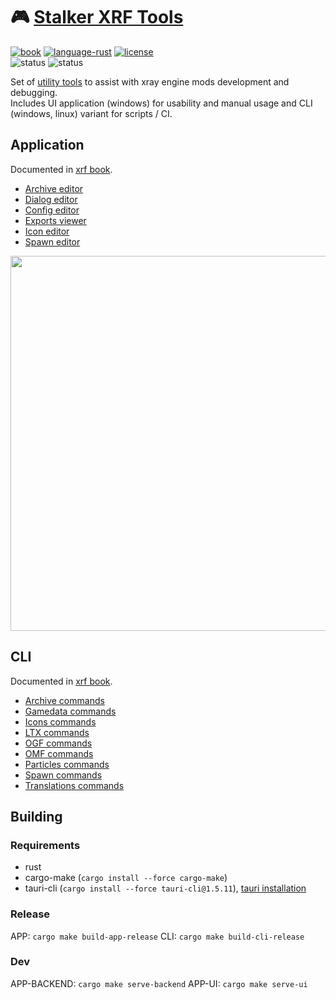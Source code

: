 # 🎮 [Stalker XRF Tools](README.md)

[![book](https://img.shields.io/badge/docs-book-blue.svg?style=flat)](https://xray-forge.github.io/stalker-xrf-book)
[![language-rust](https://img.shields.io/badge/language-rust-orange.svg?style=flat)](https://github.com/xray-forge/stalker-xrf-tools/search?l=rust)
[![license](https://img.shields.io/badge/license-MIT-blue.svg?style=flat)](https://github.com/Neloreck/dreamstate/blob/master/LICENSE)
<br/>
![status](https://github.com/xray-forge/stalker-xrf-tools/actions/workflows/build_and_test_windows.yml/badge.svg)
![status](https://github.com/xray-forge/stalker-xrf-tools/actions/workflows/build_and_test_ubuntu.yml/badge.svg)

Set of [utility tools](https://xray-forge.github.io/stalker-xrf-book/tools/tools.html) to assist with xray engine mods
development and debugging. <br/>
Includes UI application (windows) for usability and manual usage and CLI (windows, linux) variant for scripts / CI.

## Application

Documented in [xrf book](https://xray-forge.github.io/stalker-xrf-book/tools/app/app.html).

- [Archive editor](https://xray-forge.github.io/stalker-xrf-book/tools/app/archive_editor.md)
- [Dialog editor](https://xray-forge.github.io/stalker-xrf-book/tools/app/dialog_editor.md)
- [Config editor](https://xray-forge.github.io/stalker-xrf-book/tools/app/config_editor.md)
- [Exports viewer](https://xray-forge.github.io/stalker-xrf-book/tools/app/exports_viewer.md)
- [Icon editor](https://xray-forge.github.io/stalker-xrf-book/tools/app/icon_editor.md)
- [Spawn editor](https://xray-forge.github.io/stalker-xrf-book/tools/app/spawn_editor.md)

<img width="600px" src="https://xray-forge.github.io/stalker-xrf-book/tools/app/images/main_window.png">

## CLI

Documented in [xrf book](https://xray-forge.github.io/stalker-xrf-book/tools/cli/cli.html).

- [Archive commands](https://xray-forge.github.io/stalker-xrf-book/tools/cli/archive.html)
- [Gamedata commands](https://xray-forge.github.io/stalker-xrf-book/tools/cli/gamedata.html)
- [Icons commands](https://xray-forge.github.io/stalker-xrf-book/tools/cli/icons.html)
- [LTX commands](https://xray-forge.github.io/stalker-xrf-book/tools/cli/ltx.html)
- [OGF commands](https://xray-forge.github.io/stalker-xrf-book/tools/cli/ogf.html)
- [OMF commands](https://xray-forge.github.io/stalker-xrf-book/tools/cli/omf.html)
- [Particles commands](https://xray-forge.github.io/stalker-xrf-book/tools/cli/particles.html)
- [Spawn commands](https://xray-forge.github.io/stalker-xrf-book/tools/cli/spawn.html)
- [Translations commands](https://xray-forge.github.io/stalker-xrf-book/tools/cli/translations.html)

## Building

### Requirements

- rust
- cargo-make (`cargo install --force cargo-make`)
- tauri-cli (`cargo install --force tauri-cli@1.5.11`),
  [tauri installation](https://tauri.app/v1/guides/getting-started/prerequisites)

### Release

APP: `cargo make build-app-release`
CLI: `cargo make build-cli-release`

### Dev

APP-BACKEND: `cargo make serve-backend`
APP-UI: `cargo make serve-ui`